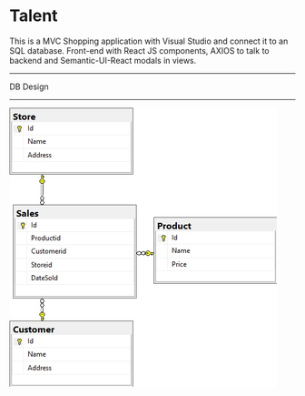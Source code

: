 # Talent
This is a MVC Shopping application with Visual Studio and connect it to an SQL database. Front-end with React JS components, AXIOS to talk to backend and Semantic-UI-React modals in views.

<HR/>
DB Design
<HR/>
<img src='./DB_Design.jpg' />
